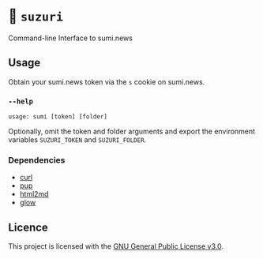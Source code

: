 # 📰 `suzuri`

Command-line Interface to sumi.news

## Usage

Obtain your sumi.news token via the `s` cookie on sumi.news.

### `--help`

```
usage: sumi [token] [folder]

```

Optionally, omit the token and folder arguments and export the environment variables `SUZURI_TOKEN` and `SUZURI_FOLDER`.

### Dependencies

- [curl](https://curl.se/)
- [pup](https://github.com/ericchiang/pup)
- [html2md](https://github.com/suntong/html2md)
- [glow](https://github.com/charmbracelet/glow)

## Licence

This project is licensed with the [GNU General Public License v3.0](LICENSE).
